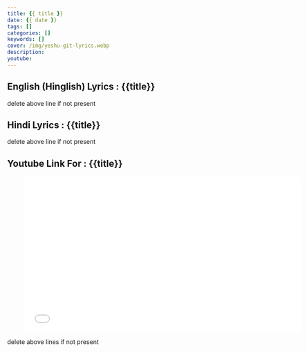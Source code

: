 ```yaml
---
title: {{ title }}
date: {{ date }}
tags: []
categories: []
keywords: []
cover: /img/yeshu-git-lyrics.webp
description: 
youtube: 
---
```

## English (Hinglish) Lyrics : {{title}}
delete above line if not present

## Hindi Lyrics : {{title}}
delete above line if not present

## Youtube Link For : {{title}}
<figure class="image is-16by9">
<iframe class="has-ratio" width="640" height="360"
src={{youtube}}
frameborder="0" allow="accelerometer; autoplay; clipboard-write; encrypted-media; gyroscope; picture-in-picture" allowfullscreen></iframe>
</figure>
delete above lines if not present
